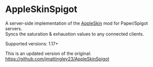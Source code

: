 # AppleSkinSpigot

A server-side implementation of the [AppleSkin](https://modrinth.com/mod/appleskin) mod for Paper/Spigot servers.  
Syncs the saturation & exhaustion values to any connected clients.

Supported versions: 1.17+

This is an updated version of the original:  
https://github.com/jmattingley23/AppleSkinSpigot
